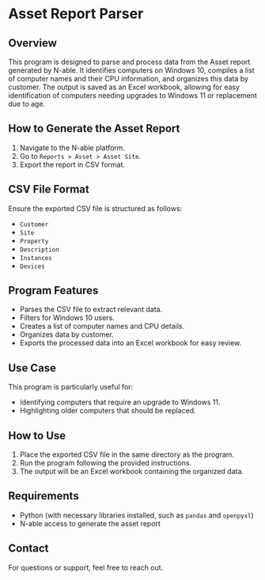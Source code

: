 # Asset Report Parser

## Overview
This program is designed to parse and process data from the Asset report generated by N-able. It identifies computers on Windows 10, compiles a list of computer names and their CPU information, and organizes this data by customer. The output is saved as an Excel workbook, allowing for easy identification of computers needing upgrades to Windows 11 or replacement due to age.

## How to Generate the Asset Report
1. Navigate to the N-able platform.
2. Go to `Reports > Asset > Asset Site`.
3. Export the report in CSV format.

## CSV File Format
Ensure the exported CSV file is structured as follows:
- `Customer`
- `Site`
- `Property`
- `Description`
- `Instances`
- `Devices`

## Program Features
- Parses the CSV file to extract relevant data.
- Filters for Windows 10 users.
- Creates a list of computer names and CPU details.
- Organizes data by customer.
- Exports the processed data into an Excel workbook for easy review.

## Use Case
This program is particularly useful for:
- Identifying computers that require an upgrade to Windows 11.
- Highlighting older computers that should be replaced.

## How to Use
1. Place the exported CSV file in the same directory as the program.
2. Run the program following the provided instructions.
3. The output will be an Excel workbook containing the organized data.

## Requirements
- Python (with necessary libraries installed, such as `pandas` and `openpyxl`)
- N-able access to generate the asset report

## Contact
For questions or support, feel free to reach out.

